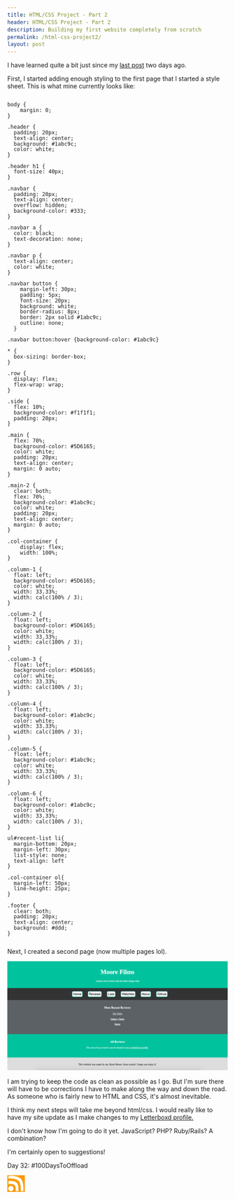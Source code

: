 ```yaml
---
title: HTML/CSS Project - Part 2
header: HTML/CSS Project - Part 2
description: Building my first website completely from scratch
permalink: /html-css-project2/
layout: post
---
```


I have learned quite a bit just since my <a href="https://rmooreblog.netlify.app/html-css-project/">last post</a> two days ago.

First, I started adding enough styling to the first page that I started a style sheet. This is what mine currently looks like:

<pre style="line-height:.9;">
<code style="font-size:12px;">
body {
    margin: 0;
}

.header {
  padding: 20px;
  text-align: center;
  background: #1abc9c;
  color: white;
}

.header h1 {
  font-size: 40px;
}

.navbar {
  padding: 20px;
  text-align: center;
  overflow: hidden;
  background-color: #333;
}

.navbar a {
  color: black;
  text-decoration: none;
}

.navbar p {
  text-align: center;
  color: white;
}

.navbar button {
    margin-left: 30px;
    padding: 5px;
    font-size: 20px;
    background: white;
    border-radius: 8px;
    border: 2px solid #1abc9c;
    outline: none;
  }

.navbar button:hover {background-color: #1abc9c}

* {
  box-sizing: border-box;
}

.row {
  display: flex;
  flex-wrap: wrap;
}

.side {
  flex: 10%;
  background-color: #f1f1f1;
  padding: 20px;
}

.main {
  flex: 70%;
  background-color: #5D6165;
  color: white;
  padding: 20px;
  text-align: center;
  margin: 0 auto;
}

.main-2 {
  clear: both;
  flex: 70%;
  background-color: #1abc9c;
  color: white;
  padding: 20px;
  text-align: center;
  margin: 0 auto;
}

.col-container {
    display: flex;
    width: 100%;
}

.column-1 {
  float: left;
  background-color: #5D6165;
  color: white;
  width: 33.33%;
  width: calc(100% / 3);
}

.column-2 {
  float: left;
  background-color: #5D6165;
  color: white;
  width: 33.33%;
  width: calc(100% / 3);
}

.column-3 {
  float: left;
  background-color: #5D6165;
  color: white;
  width: 33.33%;
  width: calc(100% / 3);
}

.column-4 {
  float: left;
  background-color: #1abc9c;
  color: white;
  width: 33.33%;
  width: calc(100% / 3);
}

.column-5 {
  float: left;
  background-color: #1abc9c;
  color: white;
  width: 33.33%;
  width: calc(100% / 3);
}

.column-6 {
  float: left;
  background-color: #1abc9c;
  color: white;
  width: 33.33%;
  width: calc(100% / 3);
}

ul#recent-list li{
  margin-bottom: 20px;
  margin-left: 30px;
  list-style: none;
  text-align: left
}

.col-container ol{
  margin-left: 50px;
  line-height: 25px;
}

.footer {
  clear: both;
  padding: 20px;
  text-align: center;
  background: #ddd;
}
</code>
</pre>

Next, I created a second page (now multiple pages lol).

<img src="/assets/images/new-site2.jpg" style="opacity:1;"/>

I am trying to keep the code as clean as possible as I go. But I'm sure there will have to be corrections I have to make along the way and down the road. As someone who is fairly new to HTML and CSS, it's almost inevitable.

I think my next steps will take me beyond html/css. I would really like to have my site update as I make changes to my <a href="https://letterboxd.com/RMoore35/" target="_blank">Letterboxd profile.</a>

I don't know how I'm going to do it yet. JavaScript? PHP? Ruby/Rails? A combination?

I'm certainly open to suggestions!

Day 32: #100DaysToOffload

<a href="https://blog.mooreanalysis.com/feed.xml"><img src="/assets/images/rss_feed.jpg" style="opacity:1;" width="40"/></a>
